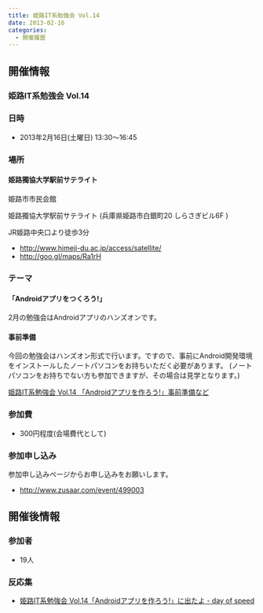 ```yaml
---
title: 姫路IT系勉強会 Vol.14
date: 2013-02-16
categories:
  - 開催履歴
---
```


開催情報
--------

### 姫路IT系勉強会 Vol.14

### 日時

-   2013年2月16日(土曜日) 13:30～16:45

### 場所

#### 姫路獨協大学駅前サテライト

姫路市市民会館

姫路獨協大学駅前サテライト (兵庫県姫路市白銀町20 しらさぎビル6F )

JR姫路中央口より徒歩3分

-   <http://www.himeji-du.ac.jp/access/satellite/>
-   <http://goo.gl/maps/Ra1rH>

### テーマ

#### 「Androidアプリをつくろう!」

2月の勉強会はAndroidアプリのハンズオンです。

#### 事前準備

今回の勉強会はハンズオン形式で行います。ですので、事前にAndroid開発環境をインストールしたノートパソコンをお持ちいただく必要があります。 (ノートパソコンをお持ちでない方も参加できますが、その場合は見学となります。)

[姫路IT系勉強会 Vol.14 「Androidアプリを作ろう!」事前準備など](https://sites.google.com/site/himejiitstudy/history/20130216/androidhandson)

### 参加費

-   300円程度(会場費代として)

### 参加申し込み

参加申し込みページからお申し込みをお願いします。

-   <http://www.zusaar.com/event/499003>

開催後情報
----------

### 参加者

-   19人

### 反応集

-   [姫路IT系勉強会 Vol.14「Androidアプリを作ろう!」に出たよ - day of speed](http://www.nofuture.tv/diary/20130209.html)
